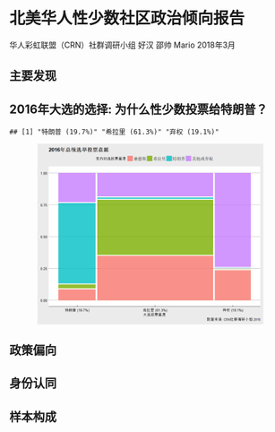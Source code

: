 北美华人性少数社区政治倾向报告
================
华人彩虹联盟（CRN）社群调研小组 好汉 邵帅 Mario
2018年3月

主要发现
--------

2016年大选的选择: 为什么性少数投票给特朗普？
--------------------------------------------

    ## [1] "特朗普 (19.7%)" "希拉里 (61.3%)" "弃权 (19.1%)"

<img src="figs_README/unnamed-chunk-6-1.png" width="80%" style="display: block; margin: auto;" />

政策偏向
--------

身份认同
--------

样本构成
--------
